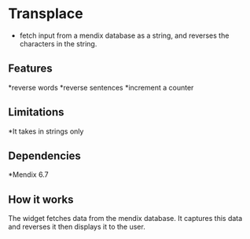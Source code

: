 # Transplace
* fetch input from a mendix database as a string, and reverses the characters in the string.

## Features
*reverse words
*reverse sentences
*increment a counter

## Limitations
*It takes in strings only

## Dependencies
*Mendix 6.7

## How it works
The widget fetches data from the mendix database. It captures this data and reverses it then displays it to the user.
